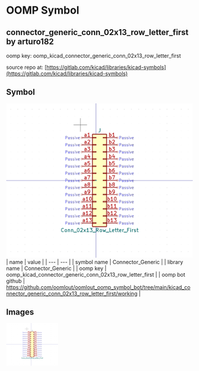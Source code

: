 # OOMP Symbol  
## connector_generic_conn_02x13_row_letter_first  by arturo182  
  
oomp key: oomp_kicad_connector_generic_conn_02x13_row_letter_first  
  
source repo at: [https://gitlab.com/kicad/libraries/kicad-symbols](https://gitlab.com/kicad/libraries/kicad-symbols)  
## Symbol  
  
[![working.png](working_600.png)](working.png)  
| name | value | 
| --- | --- | 
| symbol name | Connector_Generic | 
| library name | Connector_Generic | 
| oomp key | oomp_kicad_connector_generic_conn_02x13_row_letter_first | 
| oomp bot github | https://github.com/oomlout/oomlout_oomp_symbol_bot/tree/main/kicad_connector_generic_conn_02x13_row_letter_first/working | 
## Images  
  
[![working.png](working_140.png)](working.png)  
